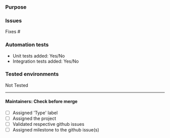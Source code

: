 ### Purpose
<!-- Short description of the issue you are going to solve with this PR. -->

### Issues
<!-- Link github issues that are going to be solved with this PR. Format should be: Fixes #123 -->
Fixes #

### Automation tests
 - Unit tests added: Yes/No
 - Integration tests added: Yes/No

### Tested environments
<!-- Specify the environments you used to test this PR. OS, JDK version, etc... -->
Not Tested

---
#### Maintainers: Check before merge
- [ ] Assigned 'Type' label
- [ ] Assigned the project
- [ ] Validated respective github issues
- [ ] Assigned milestone to the github issue(s)
